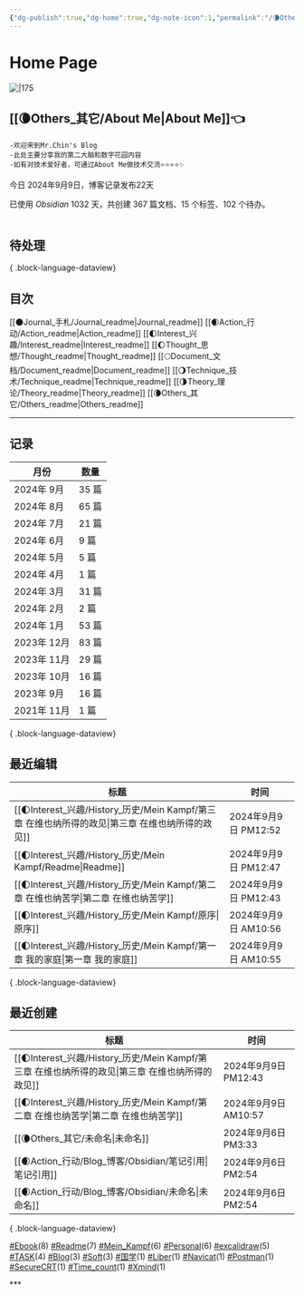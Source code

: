```yaml
---
{"dg-publish":true,"dg-home":true,"dg-note-icon":1,"permalink":"/🌘Others_其它/Mr.Chin's Blog/","tags":["gardenEntry"],"dgPassFrontmatter":true,"noteIcon":1,"created":"2024-08-24T08:36:20.682+08:00","updated":"2024-09-09T10:41:57.888+08:00"}
---
```


# **Home Page**
![|175](https://cdn.jsdelivr.net/gh/BTW-Q/blog_img/image/202409091002741.svg)
## [[🌘Others_其它/About Me\|About Me]]👈
~~~
-欢迎来到Mr.Chin's Blog
-此处主要分享我的第二大脑和数字花园内容
-如有对技术爱好者，可通过About Me做技术交流⭐⭐⭐⭐✨
~~~
今日 2024年9月9日，博客记录发布22天
<p><span>已使用 <em>Obsidian</em> 1032 天，共创建 367 篇文档、15 个标签、102 个待办。 <br><br></span></p>

## 待处理

{ .block-language-dataview}
## 目次
[[🌑Journal_手札/Journal_readme\|Journal_readme]]
[[🌒Action_行动/Action_readme\|Action_readme]]
[[🌓Interest_兴趣/Interest_readme\|Interest_readme]]
[[🌔Thought_思想/Thought_readme\|Thought_readme]]
[[🌕Document_文档/Document_readme\|Document_readme]]
[[🌖Technique_技术/Technique_readme\|Technique_readme]]
[[🌗Theory_理论/Theory_readme\|Theory_readme]]
[[🌘Others_其它/Others_readme\|Others_readme]]
***
## 记录
| 月份        | 数量   |
| --------- | ---- |
| 2024年 9月  | 35 篇 |
| 2024年 8月  | 65 篇 |
| 2024年 7月  | 21 篇 |
| 2024年 6月  | 9 篇  |
| 2024年 5月  | 5 篇  |
| 2024年 4月  | 1 篇  |
| 2024年 3月  | 31 篇 |
| 2024年 2月  | 2 篇  |
| 2024年 1月  | 53 篇 |
| 2023年 12月 | 83 篇 |
| 2023年 11月 | 29 篇 |
| 2023年 10月 | 16 篇 |
| 2023年 9月  | 16 篇 |
| 2021年 11月 | 1 篇  |

{ .block-language-dataview}

## 最近编辑
| 标题                                                                      | 时间                 |
| ----------------------------------------------------------------------- | ------------------ |
| [[🌓Interest_兴趣/History_历史/Mein Kampf/第三章 在维也纳所得的政见\|第三章 在维也纳所得的政见]] | 2024年9月9日 PM12:52  |
| [[🌓Interest_兴趣/History_历史/Mein Kampf/Readme\|Readme]]               | 2024年9月9日 PM12:47  |
| [[🌓Interest_兴趣/History_历史/Mein Kampf/第二章 在维也纳苦学\|第二章 在维也纳苦学]]       | 2024年9月9日 PM12:43  |
| [[🌓Interest_兴趣/History_历史/Mein Kampf/原序\|原序]]                       | 2024年9月9日 AM10:56  |
| [[🌓Interest_兴趣/History_历史/Mein Kampf/第一章 我的家庭\|第一章 我的家庭]]           | 2024年9月9日 AM10:55  |

{ .block-language-dataview}

## 最近创建
| 标题                                                                      | 时间                 |
| ----------------------------------------------------------------------- | ------------------ |
| [[🌓Interest_兴趣/History_历史/Mein Kampf/第三章 在维也纳所得的政见\|第三章 在维也纳所得的政见]] | 2024年9月9日 PM12:43  |
| [[🌓Interest_兴趣/History_历史/Mein Kampf/第二章 在维也纳苦学\|第二章 在维也纳苦学]]       | 2024年9月9日 AM10:57  |
| [[🌘Others_其它/未命名\|未命名]]                                             | 2024年9月6日 PM3:33   |
| [[🌒Action_行动/Blog_博客/Obsidian/笔记引用\|笔记引用]]                          | 2024年9月6日 PM2:54   |
| [[🌒Action_行动/Blog_博客/Obsidian/未命名\|未命名]]                            | 2024年9月6日 PM2:54   |

{ .block-language-dataview}
<p><span><a class="internal-link" data-href="#Ebook" href="#Ebook" target="_blank" rel="noopener"></a><a href="#Ebook" class="tag" target="_blank" rel="noopener">#Ebook</a>(8) <a class="internal-link" data-href="#Readme" href="#Readme" target="_blank" rel="noopener"></a><a href="#Readme" class="tag" target="_blank" rel="noopener">#Readme</a>(7) <a class="internal-link" data-href="#Mein_Kampf" href="#Mein_Kampf" target="_blank" rel="noopener"></a><a href="#Mein_Kampf" class="tag" target="_blank" rel="noopener">#Mein_Kampf</a>(6) <a class="internal-link" data-href="#Personal" href="#Personal" target="_blank" rel="noopener"></a><a href="#Personal" class="tag" target="_blank" rel="noopener">#Personal</a>(6) <a class="internal-link" data-href="#excalidraw" href="#excalidraw" target="_blank" rel="noopener"></a><a href="#excalidraw" class="tag" target="_blank" rel="noopener">#excalidraw</a>(5) <a class="internal-link" data-href="#TASK" href="#TASK" target="_blank" rel="noopener"></a><a href="#TASK" class="tag" target="_blank" rel="noopener">#TASK</a>(4) <a class="internal-link" data-href="#Blog" href="#Blog" target="_blank" rel="noopener"></a><a href="#Blog" class="tag" target="_blank" rel="noopener">#Blog</a>(3) <a class="internal-link" data-href="#Soft" href="#Soft" target="_blank" rel="noopener"></a><a href="#Soft" class="tag" target="_blank" rel="noopener">#Soft</a>(3) <a class="internal-link" data-href="#国学" href="#国学" target="_blank" rel="noopener"></a><a href="#国学" class="tag" target="_blank" rel="noopener">#国学</a>(1) <a class="internal-link" data-href="#Liber" href="#Liber" target="_blank" rel="noopener"></a><a href="#Liber" class="tag" target="_blank" rel="noopener">#Liber</a>(1) <a class="internal-link" data-href="#Navicat" href="#Navicat" target="_blank" rel="noopener"></a><a href="#Navicat" class="tag" target="_blank" rel="noopener">#Navicat</a>(1) <a class="internal-link" data-href="#Postman" href="#Postman" target="_blank" rel="noopener"></a><a href="#Postman" class="tag" target="_blank" rel="noopener">#Postman</a>(1) <a class="internal-link" data-href="#SecureCRT" href="#SecureCRT" target="_blank" rel="noopener"></a><a href="#SecureCRT" class="tag" target="_blank" rel="noopener">#SecureCRT</a>(1) <a class="internal-link" data-href="#Time_count" href="#Time_count" target="_blank" rel="noopener"></a><a href="#Time_count" class="tag" target="_blank" rel="noopener">#Time_count</a>(1) <a class="internal-link" data-href="#Xmind" href="#Xmind" target="_blank" rel="noopener"></a><a href="#Xmind" class="tag" target="_blank" rel="noopener">#Xmind</a>(1)</span></p>
***
